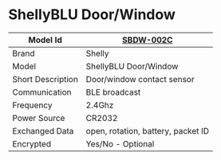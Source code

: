 # ShellyBLU Door/Window

|Model Id|[SBDW-002C](https://github.com/theengs/decoder/blob/development/src/devices/SBDW_002C_json.h)|
|-|-|
|Brand|Shelly|
|Model|ShellyBLU Door/Window|
|Short Description|Door/window contact sensor|
|Communication|BLE broadcast|
|Frequency|2.4Ghz|
|Power Source|CR2032|
|Exchanged Data|open, rotation, battery, packet ID|
|Encrypted|Yes/No - Optional|
